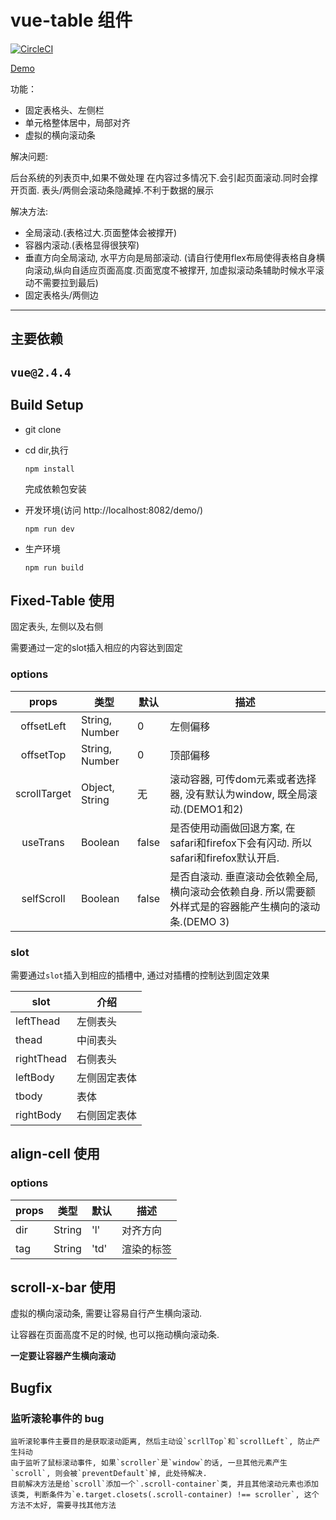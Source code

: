 # vue-table 组件

[![CircleCI](https://circleci.com/gh/zWingz/vue-fixed-table.svg?style=svg)](https://circleci.com/gh/zWingz/vue-fixed-table)

[Demo](https://zwing.site/vue-fixed-table/docs/)

功能：
+ 固定表格头、左侧栏
+ 单元格整体居中，局部对齐
+ 虚拟的横向滚动条

解决问题:

后台系统的列表页中,如果不做处理
在内容过多情况下.会引起页面滚动.同时会撑开页面.
表头/两侧会滚动条隐藏掉.不利于数据的展示

解决方法:
+ 全局滚动.(表格过大.页面整体会被撑开)
+ 容器内滚动.(表格显得很狭窄)
+ 垂直方向全局滚动, 水平方向是局部滚动. (请自行使用flex布局使得表格自身横向滚动,纵向自适应页面高度.页面宽度不被撑开, 加虚拟滚动条辅助时候水平滚动不需要拉到最后)
+ 固定表格头/两侧边


----
## 主要依赖

`vue@2.4.4`
----

## Build Setup

+ git clone

+ cd dir,执行

    `npm install`
    
    完成依赖包安装
    

+ 开发环境(访问 http://localhost:8082/demo/)

    `npm run dev`

+ 生产环境

    `npm run build`

## Fixed-Table 使用

固定表头, 左侧以及右侧

需要通过一定的slot插入相应的内容达到固定

### options

|    props     | 类型           | 默认  | 描述                                                         |
| :----------: | -------------- | ----- | ------------------------------------------------------------ |
|  offsetLeft  | String, Number | 0     | 左侧偏移                                                     |
|  offsetTop   | String, Number | 0     | 顶部偏移                                                     |
| scrollTarget | Object, String | 无    | 滚动容器, 可传dom元素或者选择器, 没有默认为window, 既全局滚动.(DEMO1和2) |
|   useTrans   | Boolean        | false | 是否使用动画做回退方案, 在safari和firefox下会有闪动. 所以safari和firefox默认开启. |
|  selfScroll  | Boolean        | false | 是否自滚动. 垂直滚动会依赖全局, 横向滚动会依赖自身. 所以需要额外样式是的容器能产生横向的滚动条.(DEMO 3) |


### slot

需要通过`slot`插入到相应的插槽中, 通过对插槽的控制达到固定效果

| slot       | 介绍             |
| ---------- | ------------ |
| leftThead  | 左侧表头     |
| thead      | 中间表头     |
| rightThead | 右侧表头     |
| leftBody   | 左侧固定表体 |
| tbody      | 表体         |
| rightBody  | 右侧固定表体 |


## align-cell 使用

### options
| props | 类型   | 默认 | 描述       |
| ------- | ------ | ---- | ---------- |
| dir     | String | 'l'  | 对齐方向   |
| tag     | String | 'td' | 渲染的标签 |


## scroll-x-bar 使用

虚拟的横向滚动条, 需要让容易自行产生横向滚动.

让容器在页面高度不足的时候, 也可以拖动横向滚动条.

**一定要让容器产生横向滚动**

## Bugfix

### 监听滚轮事件的 bug
    监听滚轮事件主要目的是获取滚动距离, 然后主动设`scrllTop`和`scrollLeft`, 防止产生抖动
    由于监听了鼠标滚动事件, 如果`scroller`是`window`的话, 一旦其他元素产生`scroll`, 则会被`preventDefault`掉, 此处待解决.
    目前解决方法是给`scroll`添加一个`.scroll-container`类, 并且其他滚动元素也添加该类, 判断条件为`e.target.closets(.scroll-container) !== scroller`, 这个方法不太好, 需要寻找其他方法
